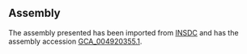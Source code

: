 
Assembly
--------

The assembly presented has been imported from 
[INSDC](http://www.insdc.org) and has the assembly accession
[GCA\_004920355.1](http://www.ebi.ac.uk/ena/data/view/GCA_004920355.1).

